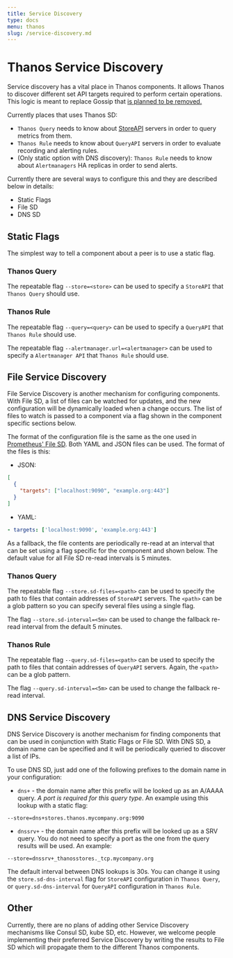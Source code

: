 ```yaml
---
title: Service Discovery
type: docs
menu: thanos
slug: /service-discovery.md
---
```


# Thanos Service Discovery

Service discovery has a vital place in Thanos components. It allows Thanos to discover different set API targets required to perform certain operations.
This logic is meant to replace Gossip that [is planned to be removed.](/docs/proposals/approved/201809_gossip-removal.md)

Currently places that uses Thanos SD:
* `Thanos Query` needs to know about [StoreAPI](https://github.com/improbable-eng/thanos/blob/d3fb337da94d11c78151504b1fccb1d7e036f394/pkg/store/storepb/rpc.proto#L14) servers in order to query metrics from them.
* `Thanos Rule` needs to know about `QueryAPI` servers in order to evaluate recording and alerting rules.
* (Only static option with DNS discovery): `Thanos Rule` needs to know about `Alertmanagers` HA replicas in order to send alerts. 

Currently there are several ways to configure this and they are described below in details:

* Static Flags
* File SD
* DNS SD 

## Static Flags

The simplest way to tell a component about a peer is to use a static flag.

### Thanos Query

The repeatable flag `--store=<store>` can be used to specify a `StoreAPI` that `Thanos Query` should use.

### Thanos Rule

The repeatable flag `--query=<query>` can be used to specify a `QueryAPI` that `Thanos Rule` should use.

The repeatable flag `--alertmanager.url=<alertmanager>` can be used to specify a `Alertmanager API` that `Thanos Rule` should use.

## File Service Discovery

File Service Discovery is another mechanism for configuring components. With File SD, a
list of files can be watched for updates, and the new configuration will be dynamically loaded when a change occurs.
The list of files to watch is passed to a component via a flag shown in the component specific sections below.

The format of the configuration file is the same as the one used in [Prometheus' File SD](https://prometheus.io/docs/prometheus/latest/configuration/configuration/#file_sd_config).
Both YAML and JSON files can be used. The format of the files is this:

* JSON:
```json
[
  {
    "targets": ["localhost:9090", "example.org:443"]
  }
]
```

* YAML:
```yaml
- targets: ['localhost:9090', 'example.org:443']
```

As a fallback, the file contents are periodically re-read at an interval that can be set using a flag specific for the component and shown below.
The default value for all File SD re-read intervals is 5 minutes.

### Thanos Query

The repeatable flag `--store.sd-files=<path>` can be used to specify the path to files that contain addresses of `StoreAPI` servers.
The `<path>` can be a glob pattern so you can specify several files using a single flag.

The flag `--store.sd-interval=<5m>` can be used to change the fallback re-read interval from the default 5 minutes.

### Thanos Rule

The repeatable flag `--query.sd-files=<path>` can be used to specify the path to files that contain addresses of `QueryAPI` servers.
Again, the `<path>` can be a glob pattern.

The flag `--query.sd-interval=<5m>` can be used to change the fallback re-read interval.

## DNS Service Discovery

DNS Service Discovery is another mechanism for finding components that can be used in conjunction with Static Flags or File SD.
With DNS SD, a domain name can be specified and it will be periodically queried to discover a list of IPs.

To use DNS SD, just add one of the following prefixes to the domain name in your configuration:

* `dns+` - the domain name after this prefix will be looked up as an A/AAAA query. *A port is required for this query type*.
An example using this lookup with a static flag:
```
--store=dns+stores.thanos.mycompany.org:9090
```

* `dnssrv+` - the domain name after this prefix will be looked up as a SRV query. You do not need to specify a port as the
one from the query results will be used. An example:
```
--store=dnssrv+_thanosstores._tcp.mycompany.org
```

The default interval between DNS lookups is 30s. You can change it using the `store.sd-dns-interval` flag for `StoreAPI`
configuration in `Thanos Query`, or `query.sd-dns-interval` for `QueryAPI` configuration in `Thanos Rule`.

## Other

Currently, there are no plans of adding other Service Discovery mechanisms like Consul SD, kube SD, etc. However, we welcome
people implementing their preferred Service Discovery by writing the results to File SD which will propagate them to the different Thanos components.
